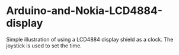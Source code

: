 # Arduino-and-Nokia-LCD4884-display
Simple illustration of using a LCD4884 display shield as a clock. The joystick is used to set the time.
